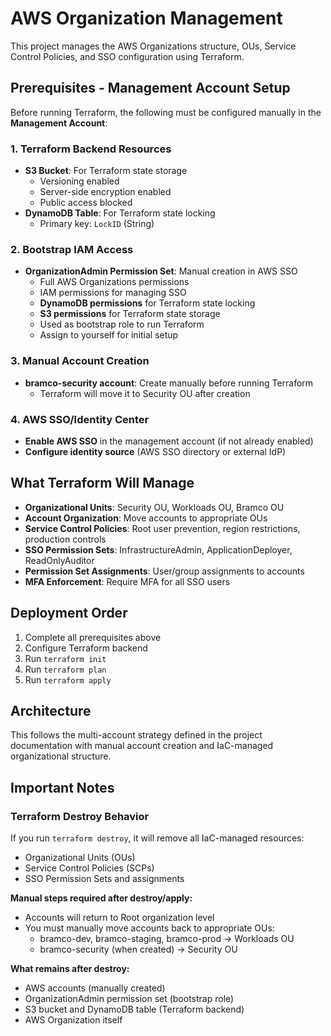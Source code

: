 # AWS Organization Management

This project manages the AWS Organizations structure, OUs, Service Control Policies, and SSO configuration using Terraform.

## Prerequisites - Management Account Setup

Before running Terraform, the following must be configured manually in the **Management Account**:

### 1. Terraform Backend Resources
- **S3 Bucket**: For Terraform state storage
  - Versioning enabled
  - Server-side encryption enabled
  - Public access blocked
- **DynamoDB Table**: For Terraform state locking
  - Primary key: `LockID` (String)

### 2. Bootstrap IAM Access
- **OrganizationAdmin Permission Set**: Manual creation in AWS SSO
  - Full AWS Organizations permissions
  - IAM permissions for managing SSO
  - **DynamoDB permissions** for Terraform state locking
  - **S3 permissions** for Terraform state storage
  - Used as bootstrap role to run Terraform
  - Assign to yourself for initial setup

### 3. Manual Account Creation
- **bramco-security account**: Create manually before running Terraform
  - Terraform will move it to Security OU after creation

### 4. AWS SSO/Identity Center
- **Enable AWS SSO** in the management account (if not already enabled)
- **Configure identity source** (AWS SSO directory or external IdP)

## What Terraform Will Manage

- **Organizational Units**: Security OU, Workloads OU, Bramco OU
- **Account Organization**: Move accounts to appropriate OUs
- **Service Control Policies**: Root user prevention, region restrictions, production controls
- **SSO Permission Sets**: InfrastructureAdmin, ApplicationDeployer, ReadOnlyAuditor
- **Permission Set Assignments**: User/group assignments to accounts
- **MFA Enforcement**: Require MFA for all SSO users

## Deployment Order

1. Complete all prerequisites above
2. Configure Terraform backend
3. Run `terraform init`
4. Run `terraform plan`
5. Run `terraform apply`

## Architecture

This follows the multi-account strategy defined in the project documentation with manual account creation and IaC-managed organizational structure.

## Important Notes

### Terraform Destroy Behavior
If you run `terraform destroy`, it will remove all IaC-managed resources:
- Organizational Units (OUs)
- Service Control Policies (SCPs)
- SSO Permission Sets and assignments

**Manual steps required after destroy/apply:**
- Accounts will return to Root organization level
- You must manually move accounts back to appropriate OUs:
  - bramco-dev, bramco-staging, bramco-prod → Workloads OU
  - bramco-security (when created) → Security OU

**What remains after destroy:**
- AWS accounts (manually created)
- OrganizationAdmin permission set (bootstrap role)
- S3 bucket and DynamoDB table (Terraform backend)
- AWS Organization itself